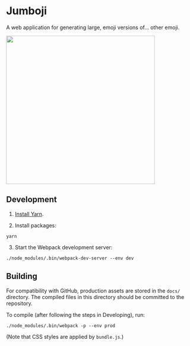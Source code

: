 # Jumboji

A web application for generating large, emoji versions of... other emoji.

<img src="https://cloud.githubusercontent.com/assets/6880453/26338740/74bb6894-3f50-11e7-8cb4-8641fc043817.png" width="400" height="400">

## Development

1. [Install Yarn](https://yarnpkg.com/en/docs/install).

2. Install packages:

```
yarn
```

3. Start the Webpack development server:

```shell
./node_modules/.bin/webpack-dev-server --env dev
```

## Building

For compatibility with GitHub, production assets are stored in the `docs/` directory. The compiled files in this directory should be committed to the repository.

To compile (after following the steps in Developing), run:

```
./node_modules/.bin/webpack -p --env prod
```

(Note that CSS styles are applied by `bundle.js`.)

